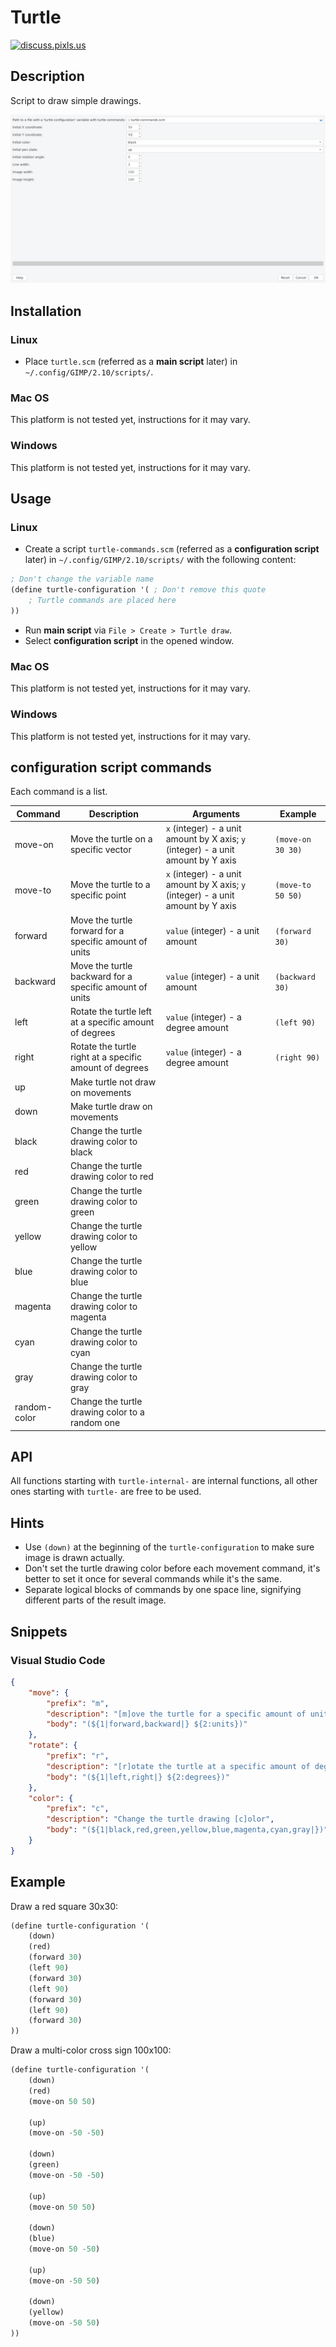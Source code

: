 # Turtle

[![discuss.pixls.us](https://img.shields.io/badge/chat-Free%20Software%20Photography-ff69b4.svg?style=flat-square)](https://discuss.pixls.us/t/turtle-for-gimp/44067/4?u=emilygraceseville7cf)

## Description

Script to draw simple drawings.

![UI](UI.png)

## Installation

### Linux

- Place `turtle.scm` (referred as a **main script** later) in
  `~/.config/GIMP/2.10/scripts/`.

### Mac OS

This platform is not tested yet, instructions for it may vary.

### Windows

This platform is not tested yet, instructions for it may vary.

## Usage

### Linux

- Create a script `turtle-commands.scm` (referred as a **configuration script**
  later) in `~/.config/GIMP/2.10/scripts/` with
  the following content:

```lisp
; Don't change the variable name
(define turtle-configuration '( ; Don't remove this quote
    ; Turtle commands are placed here
))
```

- Run **main script** via `File > Create > Turtle draw`.
- Select **configuration script** in the opened window.

### Mac OS

This platform is not tested yet, instructions for it may vary.

### Windows

This platform is not tested yet, instructions for it may vary.

## **configuration script** commands

Each command is a list.

| Command      | Description                                             | Arguments                                                                        | Example           |
| ------------ | ------------------------------------------------------- | -------------------------------------------------------------------------------- | ----------------- |
| move-on      | Move the turtle on a specific vector                    | `x` (integer) - a unit amount by X axis; `y` (integer) - a unit amount by Y axis | `(move-on 30 30)` |
| move-to      | Move the turtle to a specific point                     | `x` (integer) - a unit amount by X axis; `y` (integer) - a unit amount by Y axis | `(move-to 50 50)` |
| forward      | Move the turtle forward for a specific amount of units  | `value` (integer) - a unit amount                                                | `(forward 30)`    |
| backward     | Move the turtle backward for a specific amount of units | `value` (integer) - a unit amount                                                | `(backward 30)`   |
| left         | Rotate the turtle left at a specific amount of degrees  | `value` (integer) - a degree amount                                              | `(left 90)`       |
| right        | Rotate the turtle right at a specific amount of degrees | `value` (integer) - a degree amount                                              | `(right 90)`      |
| up           | Make turtle not draw on movements                       |                                                                                  |                   |
| down         | Make turtle draw on movements                           |                                                                                  |                   |
| black        | Change the turtle drawing color to black                |                                                                                  |                   |
| red          | Change the turtle drawing color to red                  |                                                                                  |                   |
| green        | Change the turtle drawing color to green                |                                                                                  |                   |
| yellow       | Change the turtle drawing color to yellow               |                                                                                  |                   |
| blue         | Change the turtle drawing color to blue                 |                                                                                  |                   |
| magenta      | Change the turtle drawing color to magenta              |                                                                                  |                   |
| cyan         | Change the turtle drawing color to cyan                 |                                                                                  |                   |
| gray         | Change the turtle drawing color to gray                 |                                                                                  |                   |
| random-color | Change the turtle drawing color to a random one         |                                                                                  |                   |

## API

All functions starting with `turtle-internal-` are internal functions, all
other ones starting with `turtle-` are free to be used.

## Hints

- Use `(down)` at the beginning of the `turtle-configuration` to make sure
  image is drawn actually.
- Don't set the turtle drawing color before each movement command, it's better
  to set it once for several commands while it's the same.
- Separate logical blocks of commands by one space line, signifying different
  parts of the result image.

## Snippets

### Visual Studio Code

```json
{
    "move": {
        "prefix": "m",
        "description": "[m]ove the turtle for a specific amount of units",
        "body": "(${1|forward,backward|} ${2:units})"
    },
    "rotate": {
        "prefix": "r",
        "description": "[r]otate the turtle at a specific amount of degrees",
        "body": "(${1|left,right|} ${2:degrees})"
    },
    "color": {
        "prefix": "c",
        "description": "Change the turtle drawing [c]olor",
        "body": "(${1|black,red,green,yellow,blue,magenta,cyan,gray|})"
    }
}
```

## Example

Draw a red square 30x30:

```lisp
(define turtle-configuration '(
    (down)
    (red)
    (forward 30)
    (left 90)
    (forward 30)
    (left 90)
    (forward 30)
    (left 90)
    (forward 30)
))
```

Draw a multi-color cross sign 100x100:

```lisp
(define turtle-configuration '(
    (down)
    (red)
    (move-on 50 50)

    (up)
    (move-on -50 -50)

    (down)
    (green)
    (move-on -50 -50)

    (up)
    (move-on 50 50)

    (down)
    (blue)
    (move-on 50 -50)

    (up)
    (move-on -50 50)

    (down)
    (yellow)
    (move-on -50 50)
))
```
